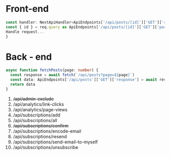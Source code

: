 # Front-end

```ts
const handler: NextApiHandler<ApiEndpoints['/api/posts/[id]']['GET']['response']> = async (req, res) => {
const { id } = req.query as ApiEndpoints['/api/posts/[id]']['GET']['params']
Handle request...
}
```

# Back - end

```ts
async function fetchPosts(page: number) {
  const response = await fetch(`/api/posts?page=${page}`)
  const data: ApiEndpoints['/api/posts']['GET']['response'] = await response.json()
  return data
}
```

1. ~~/api/admin-exclude~~
2. /api/analytics/link-clicks
3. /api/analytics/page-views
4. /api/subscriptions/add
5. /api/subscriptions/all
6. ~~/api/subscriptions/confirm~~
7. /api/subscriptions/encode-email
8. /api/subscriptions/resend
9. /api/subscriptions/send-email-to-myself
10. /api/subscriptions/unsubscribe
